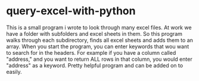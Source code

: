 # query-excel-with-python

This is a small program i wrote to look through many excel files. At work we have a folder with subfolders and excel sheets in them. 
So this program walks through each subdirectory, finds all excel sheets and adds them to an array. When you start the program, you can enter
keywords that wou want to search for in the headers. For example if you have a column called "address," and you want to return ALL rows in that 
column, you would enter "address" as a keyword. Pretty helpful program and can be added on to easily.
